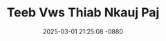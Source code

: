 ---
layout: movie-video-data
date: 2025-03-01 21:25:08 -0880
categories: movie

# Site Attributes
title: "Teeb Vws Thiab Nkauj Paj"
permalink: "/movie/Teeb_Vws_Thiab_Nkauj_Paj"

# Movie Attributes
synopsis: ""
producer: "Koom Haum Hmoob Paj Tawg"
director: ""
writer: ""
video_link: "https://youtu.be/wJZ2fmQcf_U?si=Icdo_2K6iXrFOzN4"
genre: "Historical"
year: ""
release_type: "DVD"
storage: "Center for Hmong Studies"
thumbnail: "/assets/images/movie_thumbnails/Teeb Vws Thiab Nkauj Paj.jpeg"
publishing_company: ""

# Sequels + Parts
base_movie: ""
total_parts: 
sequel: ""

# Movie Cast
cast:
#VALUE!
---